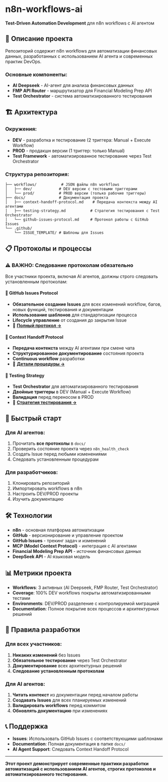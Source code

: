 # n8n-workflows-ai

**Test-Driven Automation Development** для n8n workflows с AI агентом

## 🎯 Описание проекта

Репозиторий содержит n8n workflows для автоматизации финансовых данных, разработанных с использованием AI агента и современных практик DevOps.

### Основные компоненты:
- **AI Deepseek** - AI-агент для анализа финансовых данных
- **FMP API Router** - маршрутизатор для Financial Modeling Prep API
- **Test Orchestrator** - система автоматизированного тестирования

## 🏗️ Архитектура

### Окружения:
- **DEV** - разработка и тестирование (2 триггера: Manual + Execute Workflow)
- **PROD** - продакшн версии (1 триггер: только Manual)
- **Test Framework** - автоматизированное тестирование через Test Orchestrator

### Структура репозитория:
```
├── workflows/           # JSON файлы n8n workflows
│   ├── dev/            # DEV версии с тестовыми триггерами
│   └── prod/           # PROD версии (только рабочие триггеры)
├── docs/               # Документация проекта
│   ├── context-handoff-protocol.md    # Передача контекста между AI агентами
│   ├── testing-strategy.md           # Стратегия тестирования с Test Orchestrator
│   └── github-issues-protocol.md     # Протокол работы с GitHub Issues
└── .github/
    └── ISSUE_TEMPLATE/ # Шаблоны для Issues
```

## 📋 Протоколы и процессы

### ⚠️ ВАЖНО: Следование протоколам обязательно

Все участники проекта, включая AI агентов, должны строго следовать установленным протоколам:

#### 🎫 **GitHub Issues Protocol**
- **Обязательное создание Issues** для всех изменений workflow, багов, новых функций, тестирования и документации
- **Использование шаблонов** для стандартизации процесса
- **Lifecycle управление** от создания до закрытия Issue
- 📖 **[Полный протокол →](docs/github-issues-protocol.md)**

#### 🔄 **Context Handoff Protocol** 
- **Передача контекста** между AI агентами при смене чата
- **Структурированное документирование** состояния проекта
- **Continuous workflow** разработки
- 📖 **[Детали процедуры →](docs/context-handoff-protocol.md)**

#### 🧪 **Testing Strategy**
- **Test Orchestrator** для автоматизированного тестирования
- **Двойные триггеры** в DEV (Manual + Execute Workflow)
- **Валидация** перед переносом в PROD
- 📖 **[Стратегия тестирования →](docs/testing-strategy.md)**

## 🚀 Быстрый старт

### Для AI агентов:
1. Прочитать **все протоколы** в `docs/`
2. Проверить состояние проекта через `n8n_health_check`
3. Создать Issue перед любыми изменениями
4. Следовать установленным процедурам

### Для разработчиков:
1. Клонировать репозиторий
2. Импортировать workflows в n8n
3. Настроить DEV/PROD проекты
4. Изучить документацию

## 🛠️ Технологии

- **n8n** - основная платформа автоматизации
- **GitHub** - версионирование и управление проектом
- **GitHub Issues** - трекинг задач и изменений
- **MCP (Model Context Protocol)** - интеграция с AI агентами
- **Financial Modeling Prep API** - источник финансовых данных
- **DeepSeek API** - AI языковая модель

## 📊 Метрики проекта

- **Workflows**: 3 активных (AI Deepseek, FMP Router, Test Orchestrator)
- **Coverage**: 100% DEV workflows покрыты автоматизированными тестами
- **Environments**: DEV/PROD разделение с контролируемой миграцией
- **Documentation**: Полное покрытие всех процессов и архитектурных решений

## 🤝 Правила разработки

### Для всех участников:
1. **Никаких изменений** без Issues
2. **Обязательное тестирование** через Test Orchestrator
3. **Документирование** всех архитектурных решений
4. **Следование установленным протоколам**

### Для AI агентов:
1. **Читать контекст** из документации перед началом работы
2. **Создавать Issues** для всех планируемых изменений
3. **Валидировать workflows** перед коммитом
4. **Обновлять документацию** при изменениях

## 📞 Поддержка

- **Issues**: Использовать GitHub Issues с соответствующими шаблонами
- **Documentation**: Полная документация в папке `docs/`
- **AI Agent Support**: Следовать Context Handoff Protocol

---

**Этот проект демонстрирует современные практики разработки автоматизаций с использованием AI агентов, строгих протоколов и автоматизированного тестирования.**